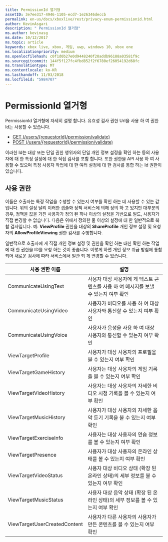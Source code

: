 ```yaml
---
title: PermissionId 열거형
assetID: 3e7ee317-4946-1105-ecd7-1e26346deccb
permalink: en-us/docs/xboxlive/rest/privacy-enum-permissionid.html
author: KevinAsgari
description: " PermissionId 열거형"
ms.author: kevinasg
ms.date: 10/12/2017
ms.topic: article
keywords: xbox live, xbox, 게임, uwp, windows 10, xbox one
ms.localizationpriority: medium
ms.openlocfilehash: c0f1d0b27e0d9448240f20addb96188a03581f9c
ms.sourcegitcommit: 144f5f127fc4fbd852f2f6780ef26054192d68fc
ms.translationtype: MT
ms.contentlocale: ko-KR
ms.lasthandoff: 11/03/2018
ms.locfileid: "5984707"
---
```

# <a name="permissionid-enumeration"></a>PermissionId 열거형
PermissionId 열거형에 자세히 설명 합니다.
유효성 검사 권한 Url을 사용 하 여 권한 Id는 사용할 수 있습니다.

   * [GET (/users/{requestorId}/permission/validate)](../uri/privacy/uri-privacyusersrequestoridpermissionvalidateget.md)
   * [POST (/users/{requestorId}/permission/validate)](../uri/privacy/uri-privacyusersrequestoridpermissionvalidatepost.md)

이러한 Id는 대상 또는 단일 권한 행위자의 단일 개인 정보 설정을 확인 하는 등의 사용자에 대 한 특정 설정에 대 한 직접 검사를 포함 합니다. 또한 권한을 API 사용 하 여 사용할 수 있으며 특정 사용자 작업에 대 한 여러 설정에 대 한 검사를 통합 하는 Id 권한이 있습니다.

<a id="ID4EIB"></a>


## <a name="permissions"></a>사용 권한

이들은 호출자는 특정 작업을 수행할 수 있는지 여부를 확인 하는 데 사용할 수 있는 값입니다. 위의 설정 달리 이러한 캡슐화 정책 서비스에 의해 정의 하 고 있지만 대부분의 경우, 정책을 값을 가진 사용자가 정의 된 하나 이상의 설정을 기반으로 빌드, 사용자가 직접 변경할 수 없습니다. 다음은 위에서 정의한 둘 이상의 설정에 대 한 일반적으로 복합 검사입니다. 예: <b>ViewProfile</b> 권한을 대상의 <b>ShareProfile</b> 개인 정보 설정 및 요청자의 <b>AllowProfileViewing</b> 권한 검사를 수행합니다.

일반적으로 호출자에 게 직접 개인 정보 설정 및 권한을 확인 하는 대신 확인 하는 작업에 대 한 권한을 ID를 요청 하는 것이 좋습니다. 이렇게 하면 개인 정보 취급 방침에 통합 되어 새로운 검사에 따라 서비스에서 일관 되 게 변경할 수 있습니다.

| 사용 권한 이름| 설명|
| --- | --- |
| CommunicateUsingText| 사용자 대상 사용자에 게 텍스트 콘텐츠를 사용 하 여 메시지를 보낼 수 있는지 여부 확인|
| CommunicateUsingVideo| 사용자가 비디오를 사용 하 여 대상 사용자와 통신할 수 있는지 여부 확인|
| CommunicateUsingVoice| 사용자가 음성을 사용 하 여 대상 사용자와 통신할 수 있는지 여부 확인|
| ViewTargetProfile| 사용자가 대상 사용자의 프로필을 볼 수 있는지 여부 확인|
| ViewTargetGameHistory| 사용자는 대상 사용자의 게임 기록을 볼 수 있는지 여부 확인|
| ViewTargetVideoHistory| 사용자는 대상 사용자의 자세한 비디오 시청 기록을 볼 수 있는지 여부 확인|
| ViewTargetMusicHistory| 사용자가 대상 사용자의 자세한 음악 듣기 기록을 볼 수 있는지 여부 확인|
| ViewTargetExerciseInfo| 사용자는 대상 사용자의 연습 정보를 볼 수 있는지 여부 확인|
| ViewTargetPresence| 사용자가 대상 사용자의 온라인 상태를 볼 수 있는지 여부 확인|
| ViewTargetVideoStatus| 사용자 대상 비디오 상태 (확장 된 온라인 상태)의 세부 정보를 볼 수 있는지 여부 확인|
| ViewTargetMusicStatus| 사용자 대상 음악 상태 (확장 된 온라인 상태)의 세부 정보를 볼 수 있는지 여부 확인|
| ViewTargetUserCreatedContent| 사용자가 다른 사용자의 사용자가 만든 콘텐츠를 볼 수 있는지 여부 확인|
